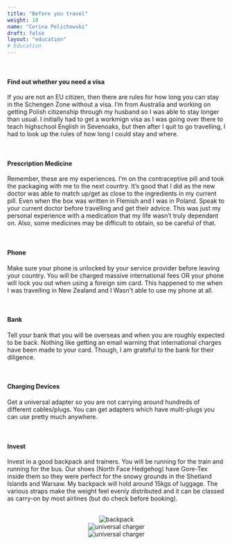 ```yaml
---
title: "Before you travel"
weight: 10
name: "Corina Pelichowski"
draft: false
layout: "education"
# Education
---
```

<br>
<div class="container">
  <div class="col xs="4" sm="3" md="3" lg="3" xl="12">
    <h4>Find out whether you need a visa</h4>
      <p>If you are not an EU citizen, then there are rules for how long you can stay in the Schengen Zone without a visa. I’m from Australia and working on getting Polish citizenship through my husband so I was able to stay longer than usual. I initially had to get a workmign visa as I was going over there to teach highschool English in Sevenoaks, but then after I quit to go travelling, I had to look up the rules of how long I could stay and where.</p>
  </div>
  <br>

  <div class="col xs="4" sm="3" md="3" lg="3" xl="12">
    <h4>Prescription Medicine</h4>
      <p>Remember, these are my experiences. I’m on the contraceptive pill and took the packaging with me to the next country. It’s good that I did as the new doctor was able to match up/get as close to the ingredients in my current pill. Even when the box was written in Flemish and I was in Poland. Speak to your current doctor before travelling and get their advice. This was just my personal experience with a medication that my life wasn’t truly dependant on. Also, some medicines may be difficult to obtain, so be careful of that.</p>
  </div>
  <br>

  <div class="col xs="4" sm="3" md="3" lg="3" xl="12">
    <h4>Phone</h4>
      <p>Make sure your phone is unlocked by your service provider before leaving your country. You will be charged massive international fees OR your phone will lock you out when using a foreign sim card. This happened to me when I was travelling in New Zealand and I Wasn't able to use my phone at all.</p>
  </div>
  <br>
  
  <div class="col xs="4" sm="3" md="3" lg="3" xl="12">
    <h4>Bank</h4>
      <p>Tell your bank that you will be overseas and when you are roughly expected to be back. Nothing like getting an email warning that international charges have been made to your card. Though, I am grateful to the bank for their diligence.</p>
  </div>
  <br>

  <div class="col xs="4" sm="3" md="3" lg="3" xl="12">
    <h4>Charging Devices</h4>
      <p>Get a universal adapter so you are not carrying around hundreds of different cables/plugs. You can get adapters which have multi-plugs you can use pretty much anywhere.</p>
  </div>
  <br>

  <div class="col xs="4" sm="3" md="3" lg="3" xl="12">
    <h4>Invest</h4>
      <p>Invest in a good backpack and trainers. You will be running for the train and running for the bus. Our shoes (North Face Hedgehog) have Gore-Tex inside them so they were perfect for the snowy grounds in the Shetland Islands and Warsaw. My backpack will hold around 15kgs of luggage. The various straps make the weight feel evenly distributed and it can be classed as carry-on by most airlines (but do check before booking).</p>
  </div>
  <br>

  <div class="row" style="text-align: center">
      <div class="col">
        <img src="/img/blog/1_a_backpack.jpg" alt="backpack">
      </div>
      <div class="col">
        <img src="/img/blog/1_a_charger.jpg" alt="universal charger">
      </div>
      <div class="col">
        <img src="/img/blog/1_a_shoes.jpg" alt="universal charger">
      </div>
  </div>
</div>
  